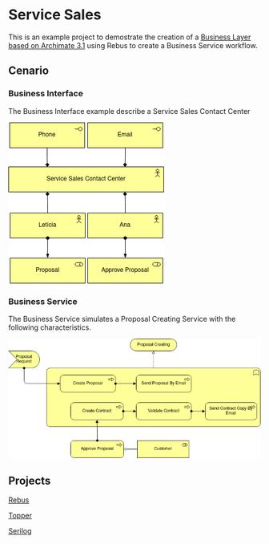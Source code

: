 # Service Sales

This is an example project to demostrate the creation of a [Business Layer based on Archimate 3.1](https://pubs.opengroup.org/architecture/archimate3-doc/chap08.html) using Rebus to create a Business Service workflow.

## Cenario

### Business Interface

The Business Interface example describe a Service Sales Contact Center

![Alt Business Interface](./resource/images/BusinessInterfaceServiceSales.png)


### Business Service

The Business Service simulates a Proposal Creating Service with the following characteristics.

![Alt Proposal Creating](./resource/images/ProposalCreating.png?raw=true "Proposal Creating")


## Projects

[Rebus](https://github.com/rebus-org/Rebus)

[Topper](https://github.com/rebus-org/Topper)

[Serilog](https://github.com/serilog/serilog)
